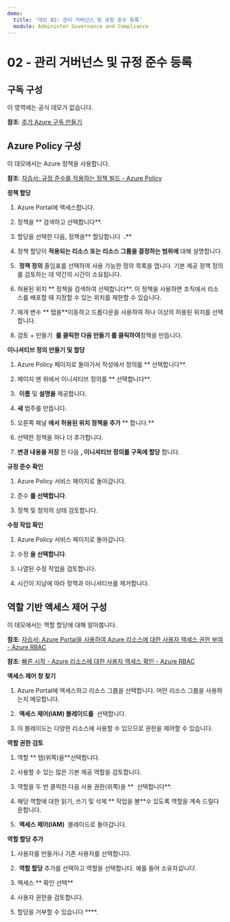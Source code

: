 ```yaml
---
demo:
  title: '데모 02: 관리 거버넌스 및 규정 준수 등록'
  module: Administer Governance and Compliance
---
```


# 02 - 관리 거버넌스 및 규정 준수 등록

## 구독 구성

이 영역에는 공식 데모가 없습니다. 

**참조**: [추가 Azure 구독 만들기](https://docs.microsoft.com/azure/cost-management-billing/manage/create-subscription)

## Azure Policy 구성

이 데모에서는 Azure 정책을 사용합니다.

**참조**: [자습서: 규정 준수를 적용하는 정책 빌드 - Azure Policy](https://docs.microsoft.com/azure/governance/policy/tutorials/create-and-manage)

**정책 할당**

1.  Azure Portal에 액세스합니다.

2.  정책을 ** 검색하고 선택합니다**.

3.  할당을 선택한 다음, 정책을** 할당합니다  **.****

5.  정책 할당이 **적용되는 리소스 또는 리소스 그룹을 결정하는 범위에** 대해 설명합니다.

6.   **정책 정의** 줄임표를 선택하여 사용 가능한 정의 목록을 엽니다. 기본 제공 정책 정의를 검토하는 데 약간의 시간이 소요됩니다.

7.  허용된 위치 ** 정책을 검색하여 선택합니다**. 이 정책을 사용하면 조직에서 리소스를 배포할 때 지정할 수 있는 위치를 제한할 수 있습니다.

8.  매개 변수 ** 탭을**이동하고 드롭다운을 사용하여 하나 이상의 허용된 위치를 선택합니다.

9.  검토 + 만들기  **를 클릭한 다음 **만들기** 를 클릭하여**정책을 만듭니다.

**이니셔티브 정의 만들기 및 할당**

1.  Azure Policy 페이지로 돌아가서 작성에서 정의를 ** 선택합니다**.

2.  페이지 맨 위에서 이니셔티브 정의를 ** 선택합니다**.

3.   **이름** 및 **설명을** 제공합니다.

4.  **새** 범주를 만듭니다.

5.  오른쪽 패널 **에서 허용된 위치 정책을 추가** ** 합니다.** 

6.  선택한 정책을 하나 더 추가합니다.

7.  **변경 내용을 저장** 한 다음 **, 이니셔티브 정의를 구독에 할당** 합니다.

**규정 준수 확인**

1.  Azure Policy 서비스 페이지로 돌아갑니다.

2.  준수 **를 선택합니다**.

3.  정책 및 정의의 상태 검토합니다.

**수정 작업 확인**

1.  Azure Policy 서비스 페이지로 돌아갑니다.

2.  수정 **을 선택합니다**.

3.  나열된 수정 작업을 검토합니다.

4. 시간이 지남에 따라 정책과 이니셔티브를 제거합니다. 

## 역할 기반 액세스 제어 구성

이 데모에서는 역할 할당에 대해 알아봅니다.

**참조**: [자습서: Azure Portal을 사용하여 Azure 리소스에 대한 사용자 액세스 권한 부여 - Azure RBAC](https://docs.microsoft.com/azure/role-based-access-control/quickstart-assign-role-user-portal)

**참조**: [빠른 시작 - Azure 리소스에 대한 사용자 액세스 확인 - Azure RBAC](https://docs.microsoft.com/azure/role-based-access-control/check-access)

**액세스 제어 창 찾기**

1.  Azure Portal에 액세스하고 리소스 그룹을 선택합니다. 어떤 리소스 그룹을 사용하는지 메모합니다.

2.   **액세스 제어(IAM) 블레이드를**  선택합니다.

3.  이 블레이드는 다양한 리소스에 사용할 수 있으므로 권한을 제어할 수 있습니다.

**역할 권한 검토**

1.  역할 ** 탭(위쪽)을**선택합니다.

1.  사용할 수 있는 많은 기본 제공 역할을 검토합니다.

1.  역할을 두 번 클릭한 다음 사용 권한(위쪽)을 **  선택합니다**.

1.  해당 역할에 대한 읽기, 쓰기 및 삭제 ** 작업을 볼**수 있도록 역할을 계속 드릴다운합니다.

1.   **액세스 제어(IAM)**  블레이드로 돌아갑니다.

**역할 할당 추가**

1.  사용자를 만들거나 기존 사용자를 선택합니다.

1.   **역할 할당** 추가를 선택하고 역할을 선택합니다. 예를 들어 소유자*입니다*.

1.  액세스 ** 확인 선택**

1.  사용자 권한을 검토합니다.

1.  할당을 거부할 수 있습니다 ****.
